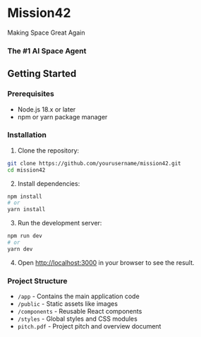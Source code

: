 # Mission42 

Making Space Great Again 

### The #1 AI Space Agent

## Getting Started

### Prerequisites
- Node.js 18.x or later
- npm or yarn package manager

### Installation

1. Clone the repository:
```bash
git clone https://github.com/yourusername/mission42.git
cd mission42
```

2. Install dependencies:
```bash
npm install
# or
yarn install
```

3. Run the development server:
```bash
npm run dev
# or
yarn dev
```

4. Open [http://localhost:3000](http://localhost:3000) in your browser to see the result.

### Project Structure
- `/app` - Contains the main application code
- `/public` - Static assets like images
- `/components` - Reusable React components
- `/styles` - Global styles and CSS modules
- `pitch.pdf` - Project pitch and overview document

